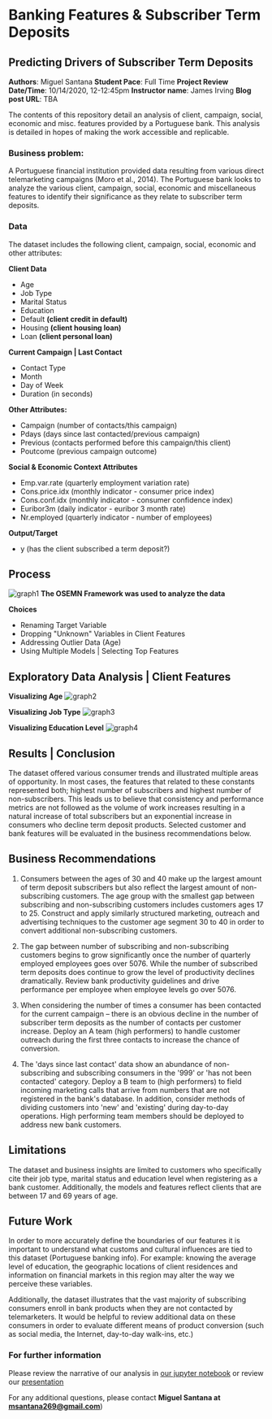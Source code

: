 # Banking Features & Subscriber Term Deposits  
## Predicting Drivers of Subscriber Term Deposits

**Authors**: Miguel Santana
**Student Pace**: Full Time
**Project Review Date/Time**: 10/14/2020, 12-12:45pm
**Instructor name**: James Irving
**Blog post URL**: TBA

The contents of this repository detail an analysis of client, campaign, social, economic and misc. features provided by a Portuguese bank. This analysis is detailed in hopes of making the work accessible and replicable.


### Business problem:

A Portuguese financial institution provided data resulting from various direct telemarketing campaigns (Moro et al., 2014). The Portuguese bank looks to analyze the various client, campaign, social, economic and miscellaneous features to identify their significance as they relate to subscriber term deposits. 

### Data
The dataset includes the following client, campaign, social, economic and other attributes:

**Client Data**
* Age
* Job Type
* Marital Status
* Education 
* Default **(client credit in default)**
* Housing **(client housing loan)**
* Loan **(client personal loan)**

**Current Campaign | Last Contact** 
* Contact Type
* Month 
* Day of Week 
* Duration (in seconds)

**Other Attributes:**
* Campaign (number of contacts/this campaign)
* Pdays (days since last contacted/previous campaign)
* Previous (contacts performed before this campaign/this client)
* Poutcome (previous campaign outcome)

**Social & Economic Context Attributes**
* Emp.var.rate (quarterly employment variation rate)
* Cons.price.idx (monthly indicator - consumer price index)
* Cons.conf.idx (monthly indicator - consumer confidence index)
* Euribor3m (daily indicator - euribor 3 month rate)
* Nr.employed (quarterly indicator - number of employees)

**Output/Target**
* y (has the client subscribed a term deposit?)

## Process
![graph1](./OSEMN.png)
**The OSEMN Framework was used to analyze the data**

**Choices**
- Renaming Target Variable
- Dropping "Unknown" Variables in Client Features
- Addressing Outlier Data (Age)
- Using Multiple Models | Selecting Top Features

## Exploratory Data Analysis | Client Features
**Visualizing Age**
![graph2](./age.png)

**Visualizing Job Type**
![graph3](./job.png)

**Visualizing Education Level**
![graph4](./education.png)

## Results | Conclusion

The dataset offered various consumer trends and illustrated multiple areas of opportunity. In most cases, the features that related to these constants represented both; highest number of subscribers and highest number of non-subscribers. This leads us to believe that consistency and performance metrics are not followed as the volume of work increases resulting in a natural increase of total subscribers but an exponential increase in consumers who decline term deposit products. Selected customer and bank features will be evaluated in the business recommendations below. 

<div class="alert alert-block alert-info">

## Business Recommendations

1) Consumers between the ages of 30 and 40 make up the largest amount of term deposit subscribers but also reflect the largest amount of non-subscribing customers. The age group with the smallest gap between subscribing and non-subscribing customers includes customers ages 17 to 25. Construct and apply similarly structured marketing, outreach and advertising techniques to the customer age segment 30 to 40 in order to convert additional non-subscribing customers. 

2) The gap between number of subscribing and non-subscribing customers begins to grow significantly once the number of quarterly employed employees goes over 5076. While the number of subscribed term deposits does continue to grow the level of productivity declines dramatically. Review bank productivity guidelines and drive performance per employee when employee levels go over 5076. 

3) When considering the number of times a consumer has been contacted for the current campaign – there is an obvious decline in the number of subscriber term deposits as the number of contacts per customer increase. Deploy an A team (high performers) to handle customer outreach during the first three contacts to increase the chance of conversion. 

4) The 'days since last contact' data show an abundance of non-subscribing and subscribing consumers in the '999' or 'has not been contacted' category. Deploy a B team to (high performers) to field incoming marketing calls that arrive from numbers that are not registered in the bank's database. In addition, consider methods of dividing customers into 'new' and 'existing' during day-to-day operations.  High performing team members should be deployed to address new bank customers.  

</div> 

## Limitations

The dataset and business insights are limited to customers who specifically cite their job type, marital status and education level when registering as a bank customer. Additionally, the models and features reflect clients that are between 17 and 69 years of age. 

## Future Work
In order to more accurately define the boundaries of our features it is important to understand what customs and cultural influences are tied to this dataset (Portuguese banking info). For example: knowing the average level of education, the geographic locations of client residences and information on financial markets in this region may alter the way we perceive these variables.

Additionally, the dataset illustrates that the vast majority of subscribing consumers enroll in bank products when they are not contacted by telemarketers. It would be helpful to review additional data on these consumers in order to evaluate different means of product conversion (such as social media, the Internet, day-to-day walk-ins, etc.)

### For further information
Please review the narrative of our analysis in [our jupyter notebook](./student.ipynb) or review our [presentation](./powerpoint.pdf)

For any additional questions, please contact **Miguel Santana at msantana269@gmail.com**)
